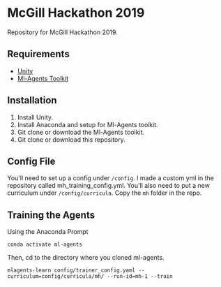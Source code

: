 # McGill Hackathon 2019

Repository for McGill Hackathon 2019.

## Requirements

- [Unity](https://unity.com/)
- [Ml-Agents Toolkit](https://github.com/Unity-Technologies/ml-agents)

## Installation

1. Install Unity.
2. Install Anaconda and setup for Ml-Agents toolkit.
3. Git clone or download the Ml-Agents toolkit.
4. Git clone or download this repository.

## Config File

You'll need to set up a config under `/config`. I made a custom yml in the repository called mh_training_config.yml. You'll also need to put a new curriculum under `/config/curricula`. Copy the `mh` folder in the repo.


## Training the Agents

Using the Anaconda Prompt

```
conda activate ml-agents
```

Then, cd to the directory where you cloned ml-agents.

```
mlagents-learn config/trainer_config.yaml --curriculum=config/curricula/mh/ --run-id=mh-1 --train
```